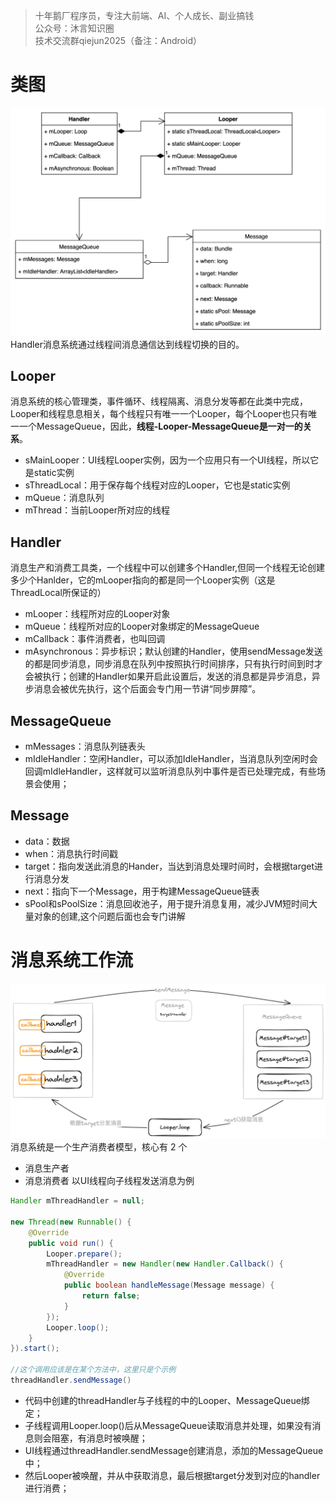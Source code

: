 > 十年鹅厂程序员，专注大前端、AI、个人成长、副业搞钱 <br>
> 公众号：沐言知识圈 <br>
> 技术交流群qiejun2025（备注：Android）

# 类图

![类图.jpg](https://raw.githubusercontent.com/linuxjava/AndroidFramework/refs/heads/main/01%20Handler%E6%B6%88%E6%81%AF%E7%B3%BB%E7%BB%9F/images/%E7%B1%BB%E5%9B%BE.jpg)
Handler消息系统通过线程间消息通信达到线程切换的目的。

## Looper

消息系统的核心管理类，事件循环、线程隔离、消息分发等都在此类中完成，Looper和线程息息相关，每个线程只有唯一一个Looper，每个Looper也只有唯一一个MessageQueue，因此，**线程-Looper-MessageQueue是一对一的关系**。

*   sMainLooper：UI线程Looper实例，因为一个应用只有一个UI线程，所以它是static实例
*   sThreadLocal：用于保存每个线程对应的Looper，它也是static实例
*   mQueue：消息队列
*   mThread：当前Looper所对应的线程

## Handler

消息生产和消费工具类，一个线程中可以创建多个Handler,但同一个线程无论创建多少个Hanlder，它的mLooper指向的都是同一个Looper实例（这是ThreadLocal所保证的）

*   mLooper：线程所对应的Looper对象
*   mQueue：线程所对应的Looper对象绑定的MessageQueue
*   mCallback：事件消费者，也叫回调
*   mAsynchronous：异步标识；默认创建的Handler，使用sendMessage发送的都是同步消息，同步消息在队列中按照执行时间排序，只有执行时间到时才会被执行；创建的Handler如果开启此设置后，发送的消息都是异步消息，异步消息会被优先执行，这个后面会专门用一节讲“同步屏障”。

## MessageQueue

*   mMessages：消息队列链表头
*   mIdleHandler：空闲Handler，可以添加IdleHandler，当消息队列空闲时会回调mIdleHandler，这样就可以监听消息队列中事件是否已处理完成，有些场景会使用；

## Message

*   data：数据
*   when：消息执行时间戳
*   target：指向发送此消息的Hander，当达到消息处理时间时，会根据target进行消息分发
*   next：指向下一个Message，用于构建MessageQueue链表
*   sPool和sPoolSize：消息回收池子，用于提升消息复用，减少JVM短时间大量对象的创建,这个问题后面也会专门讲解

# 消息系统工作流

![消息系统工作流.png](https://raw.githubusercontent.com/linuxjava/AndroidFramework/refs/heads/main/01%20Handler%E6%B6%88%E6%81%AF%E7%B3%BB%E7%BB%9F/images/%E6%B6%88%E6%81%AF%E7%B3%BB%E7%BB%9F%E5%B7%A5%E4%BD%9C%E6%B5%81.png)
消息系统是一个生产消费者模型，核心有 2 个

*   消息生产者
*   消息消费者
    以UI线程向子线程发送消息为例

```java
Handler mThreadHandler = null;

new Thread(new Runnable() {
    @Override
    public void run() {
        Looper.prepare();
        mThreadHandler = new Handler(new Handler.Callback() {
            @Override
            public boolean handleMessage(Message message) {
                return false;
            }
        });
        Looper.loop();
    }
}).start();

//这个调用应该是在某个方法中，这里只是个示例
threadHandler.sendMessage()
```

*   代码中创建的threadHandler与子线程的中的Looper、MessageQueue绑定；
*   子线程调用Looper.loop()后从MessageQueue读取消息并处理，如果没有消息则会阻塞，有消息时被唤醒；
*   UI线程通过threadHandler.sendMessage创建消息，添加的MessageQueue中；
*   然后Looper被唤醒，并从中获取消息，最后根据target分发到对应的handler进行消费；
